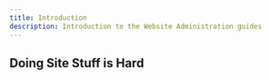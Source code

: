 ```yaml
---
title: Introduction
description: Introduction to the Website Administration guides
---
```


## Doing Site Stuff is Hard
